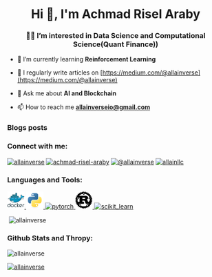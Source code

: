<h1 align="center">Hi 👋, I'm Achmad Risel Araby</h1>
<h3 align="center">🧑‍💻 I’m interested in Data Science and Computational Science(Quant Finance))</h3>

- 🌱 I’m currently learning **Reinforcement Learning**

- 📝 I regularly write articles on [https://medium.com/@allainverse](https://medium.com/@allainverse)

- 💬 Ask me about **AI and Blockchain**

- 📫 How to reach me **allainverseio@gmail.com**

### Blogs posts

<!-- BLOG-POST-LIST:START -->
<!-- BLOG-POST-LIST:END -->

<h3 align="left">Connect with me:</h3>
<p align="left">
<a href="https://twitter.com/allainverse" target="blank"><img align="center" src="https://raw.githubusercontent.com/rahuldkjain/github-profile-readme-generator/master/src/images/icons/Social/twitter.svg" alt="allainverse" height="30" width="40" /></a>
<a href="https://linkedin.com/in/achmad-risel-araby" target="blank"><img align="center" src="https://raw.githubusercontent.com/rahuldkjain/github-profile-readme-generator/master/src/images/icons/Social/linked-in-alt.svg" alt="achmad-risel-araby" height="30" width="40" /></a>
<a href="https://medium.com/@allainverse" target="blank"><img align="center" src="https://raw.githubusercontent.com/rahuldkjain/github-profile-readme-generator/master/src/images/icons/Social/medium.svg" alt="@allainverse" height="30" width="40" /></a>
<a href="https://www.leetcode.com/allainllc" target="blank"><img align="center" src="https://raw.githubusercontent.com/rahuldkjain/github-profile-readme-generator/master/src/images/icons/Social/leet-code.svg" alt="allainllc" height="30" width="40" /></a>
</p>

<h3 align="left">Languages and Tools:</h3>
<p align="left"> <a href="https://www.docker.com/" target="_blank" rel="noreferrer"> <img src="https://raw.githubusercontent.com/devicons/devicon/master/icons/docker/docker-original-wordmark.svg" alt="docker" width="40" height="40"/> </a> <a href="https://www.python.org" target="_blank" rel="noreferrer"> <img src="https://raw.githubusercontent.com/devicons/devicon/master/icons/python/python-original.svg" alt="python" width="40" height="40"/> </a> <a href="https://pytorch.org/" target="_blank" rel="noreferrer"> <img src="https://www.vectorlogo.zone/logos/pytorch/pytorch-icon.svg" alt="pytorch" width="40" height="40"/> </a> <a href="https://www.rust-lang.org" target="_blank" rel="noreferrer"> <img src="https://raw.githubusercontent.com/devicons/devicon/master/icons/rust/rust-plain.svg" alt="rust" width="40" height="40"/> </a> <a href="https://scikit-learn.org/" target="_blank" rel="noreferrer"> <img src="https://upload.wikimedia.org/wikipedia/commons/0/05/Scikit_learn_logo_small.svg" alt="scikit_learn" width="40" height="40"/> </a> </p>

<p>&nbsp;<img align="center" src="https://github-readme-stats.vercel.app/api?username=allainverse&show_icons=true&locale=en" alt="allainverse" /></p>

<h3 align="left">Github Stats and Thropy:</h3>

<p align="left"> <img src="https://komarev.com/ghpvc/?username=allainverse&label=Profile%20views&color=0e75b6&style=flat" alt="allainverse" /> </p>

<p align="left"> <a href="https://github.com/ryo-ma/github-profile-trophy"><img src="https://github-profile-trophy.vercel.app/?username=allainverse" alt="allainverse" /></a> </p>
